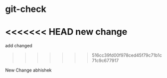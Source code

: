 # git-check

<<<<<<< HEAD
new change
=======
add changed
>>>>>>> 516cc39fd00f978ced45f79c71b1c71c9c677917

New Change abhishek
